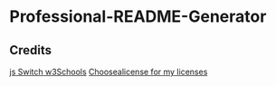 # Professional-README-Generator

## Credits
[js Switch w3Schools](https://www.w3schools.com/js/js_switch.asp)
[Choosealicense for my licenses](https://choosealicense.com/community/)